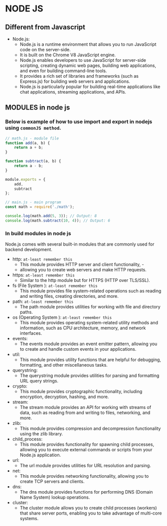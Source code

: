 # NODE JS

## Different from Javascript

- Node.js:
  - Node.js is a runtime environment that allows you to run JavaScript code on the server-side.
  - It is built on the Chrome V8 JavaScript engine.
  - Node.js enables developers to use JavaScript for server-side scripting, creating dynamic web pages, building web applications, and even for building command-line tools.
  - It provides a rich set of libraries and frameworks (such as Express.js) for building web servers and applications.
  - Node.js is particularly popular for building real-time applications like chat applications, streaming applications, and APIs.

## MODULES in node js

### Below is example of how to use import and export in nodejs using `commonJS method`.

```javascript
// math.js - module file
function add(a, b) {
    return a + b;
}

function subtract(a, b) {
    return a - b;
}

module.exports = {
    add,
    subtract
};
```

```javascript
// main.js - main program
const math = require('./math');

console.log(math.add(5, 3)); // Output: 8
console.log(math.subtract(10, 4)); // Output: 6
```
 
### In build modules in node js

Node.js comes with several built-in modules that are commonly used for backend development.

- http: `at-least remember this`
  - This module provides HTTP server and client functionality, -
  - allowing you to create web servers and make HTTP requests.
- https: `at-least remember this`
  - Similar to the http module but for HTTPS (HTTP over TLS/SSL).
- fs (File System ): `at-least remember this`
  - This module provides file system-related operations such as reading and writing files, creating directories, and more.
- path: `at-least remember this`
  - The path module provides utilities for working with file and directory paths.
- os (Operating System ): `at-least remember this`
  - This module provides operating system-related utility methods and information, such as CPU architecture, memory, and network interfaces.
- events:
  - The events module provides an event emitter pattern, allowing you to create and handle custom events in your applications.
- util:
  - This module provides utility functions that are helpful for debugging, formatting, and other miscellaneous tasks.
- querystring:
  - The querystring module provides utilities for parsing and formatting URL query strings.
- crypto:
  - This module provides cryptographic functionality, including encryption, decryption, hashing, and more.
- stream:
  - The stream module provides an API for working with streams of data, such as reading from and writing to files, networking, and more.
- zlib:
  - This module provides compression and decompression functionality using the zlib library.
- child_process:
  - This module provides functionality for spawning child processes, allowing you to execute external commands or scripts from your Node.js application.
- url:
  - The url module provides utilities for URL resolution and parsing.
- net:
  - This module provides networking functionality, allowing you to create TCP servers and clients.
- dns:
  - The dns module provides functions for performing DNS (Domain Name System) lookup operations.
- cluster:
  - The cluster module allows you to create child processes (workers) that share server ports, enabling you to take advantage of multi-core systems.
